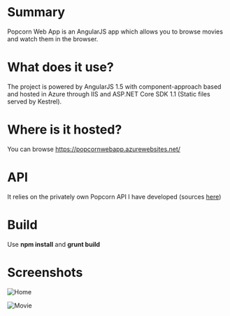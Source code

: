 # Summary

Popcorn Web App is an AngularJS app which allows you to browse movies and watch them in the browser.

# What does it use?

The project is powered by AngularJS 1.5 with component-approach based and hosted in Azure through IIS and ASP.NET Core SDK 1.1 (Static files served by Kestrel).

# Where is it hosted?

You can browse https://popcornwebapp.azurewebsites.net/

# API

It relies on the privately own Popcorn API I have developed (sources [here](https://github.com/bbougot/PopcornApi))

# Build

Use **npm install** and **grunt build**

# Screenshots

![Home](https://github.com/bbougot/PopcornWebApp/blob/master/Screenshots/Screen1.png)

![Movie](https://github.com/bbougot/PopcornWebApp/blob/master/Screenshots/Screen2.png)
